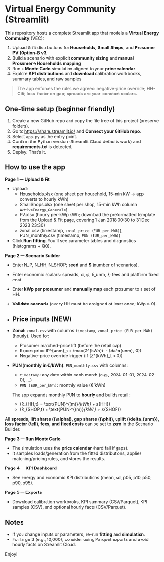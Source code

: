 # Virtual Energy Community (Streamlit)

This repository hosts a complete Streamlit app that models a **Virtual Energy Community** (VEC):
1) Upload & fit distributions for **Households**, **Small Shops**, and **Prosumer PV (Option-B v3)**  
2) Build a scenario with explicit **community sizing** and **manual Prosumer→Households mapping**  
3) Run a **Monte Carlo** simulation aligned to your **price calendar**  
4) Explore **KPI distributions** and **download** calibration workbooks, summary tables, and raw samples

> The app enforces the rules we agreed: negative-price override; HH-Gift; loss-factor on gap; spreads are year-constant scalars.

## One-time setup (beginner friendly)

1. Create a new GitHub repo and copy the file tree of this project (preserve folders).  
2. Go to https://share.streamlit.io/ and **Connect your GitHub repo**.  
3. Select `app.py` as the entry point.  
4. Confirm the Python version (Streamlit Cloud defaults work) and **requirements.txt** is detected.  
5. Deploy. That’s it.

## How to use the app

**Page 1 — Upload & Fit**  
- Upload:
  - Households.xlsx (one sheet per household, 15-min kW → app converts to hourly kWh)
  - SmallShops.xlsx (one sheet per shop, 15-min kWh column `ActiveEnergy_Generale`)
  - PV.xlsx (hourly per-kWp kWh; download the preformatted template from the Upload & Fit page, covering 1 Jan 2018 00:30 to 31 Dec 2023 23:30)
  - zonal.csv (timestamp, `zonal_price (EUR_per_MWh)`), PUN_monthly.csv (timestamp, `PUN (EUR_per_kWh)`)
- Click **Run fitting**. You’ll see parameter tables and diagnostics (histograms + QQ).

**Page 2 — Scenario Builder**  
- Enter N_P, N_HH, N_SHOP; **seed** and **S** (number of scenarios).  
- Enter economic scalars: spreads, α, φ, δ_unm, ℓ; fees and platform fixed cost.  
- Enter **kWp per prosumer** and **manually map** each prosumer to a set of HH.  
- **Validate scenario** (every HH must be assigned at least once; kWp ≥ 0).

- ## Price inputs (NEW)

- **Zonal**: `zonal.csv` with columns `timestamp`, `zonal_price (EUR_per_MWh)` (hourly). Used for:
  - Prosumer matched-price lift (before the retail cap)
  - Export price \(P^{unm}_t = \max(Z^{kWh}_t + \delta_{unm}, 0)\)
  - Negative-price override trigger (if \(Z^{kWh}_t < 0\))

- **PUN (monthly in €/kWh)**: `PUN_monthly.csv` with columns:
  - `timestamp`: any date within each month (e.g., 2024-01-01, 2024-02-01, …)
  - `PUN (EUR_per_kWh)`: monthly value (€/kWh)
  
  The app expands monthly PUN to **hourly** and builds retail:
  - \(R_{HH,t} = \text{PUN}^{(m)}_{kWh} + s_{HH}\)
  - \(R_{SHOP,t} = \text{PUN}^{(m)}_{kWh} + s_{SHOP}\)

All **spreads, lift shares (\(\alpha\)), gap shares (\(\phi\)), uplift \(\delta_{unm}\), loss factor \(\ell\), fees, and fixed costs** can be set to **zero** in the Scenario Builder.

**Page 3 — Run Monte Carlo**  
- The simulation uses the **price calendar** (hard fail if gaps).  
- It samples loads/generation from the fitted distributions, applies matching/pricing rules, and stores the results.

**Page 4 — KPI Dashboard**  
- See energy and economic KPI distributions (mean, sd, p05, p10, p50, p90, p95).

**Page 5 — Exports**  
- Download calibration workbooks, KPI summary (CSV/Parquet), KPI samples (CSV), and optional hourly facts (CSV/Parquet).

## Notes
- If you change inputs or parameters, re-run **fitting** and **simulation**.
- For large S (e.g., 10,000), consider using Parquet exports and avoid hourly facts on Streamlit Cloud.

Enjoy!
